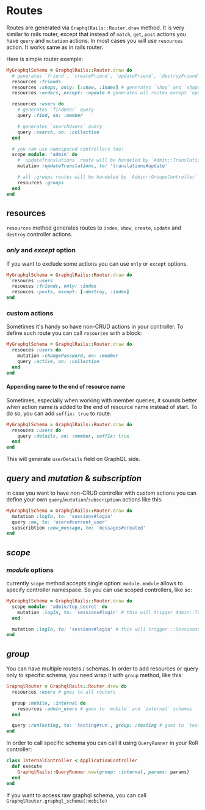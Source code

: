 # Routes

Routes are generated via `GraphqlRails::Router.draw` method. It is very similar to rails router, except that instead of `match`, `get`, `post` actions you have `query` and `mutation` actions. In most cases you will use `resources` action. It works same as in rails router.

Here is simple router example:

```ruby
MyGraphqlSchema = GraphqlRails::Router.draw do
  # generates `friend`, `createFriend`, `updateFriend`, `destroyFriend`, `friends` routes
  resources :friends
  resources :shops, only: [:show, :index] # generates `shop` and `shops` routes only
  resources :orders, except: :update # generates all routes except `updateOrder`

  resources :users do
    # generates `findUser` query
    query :find, on: :member

    # generates `searchUsers` query
    query :search, on: :collection
  end

  # you can use namespaced controllers too:
  scope module: 'admin' do
    # `updateTranslations` route will be handeled by `Admin::TranslationsController`
    mutation :updateTranslations, to: 'translations#update'

    # all :groups routes will be handeled by `Admin::GroupsController`
    resources :groups
  end
end
```

## resources

`resources` method generates routes to `index`, `show`, `create`, `update` and `destroy` controller actions.

### _only_ and _except_ option

If you want to exclude some actions you can use `only` or `except` options.

```ruby
MyGraphqlSchema = GraphqlRails::Router.draw do
  resouces :users
  resouces :friends, only: :index
  resouces :posts, except: [:destroy, :index]
end
```

### custom actions

Sometimes it's handy so have non-CRUD actions in your controller. To define such route you can call `resources` with a block:

```ruby
MyGraphqlSchema = GraphqlRails::Router.draw do
  resouces :users do
    mutation :changePassword, on: :member
    query :active, on: :collection
  end
end
```

#### Appending name to the end of resource name

Sometimes, especially when working with member queries, it sounds better when action name is added to the end of resource name instead of start. To do so, you can add `suffix: true` to route:

```ruby
MyGraphqlSchema = GraphqlRails::Router.draw do
  resouces :users do
    query :details, on: :member, suffix: true
  end
end
```

This will generate `userDetails` field on GraphQL side.

## _query_ and _mutation_ & _subscription_

in case you want to have non-CRUD controller with custom actions you can define your own `query`/`mutation`/`subscription` actions like this:

```ruby
MyGraphqlSchema = GraphqlRails::Router.draw do
  mutation :logIn, to: 'sessions#login'
  query :me, to: 'users#current_user'
  subscribtion :new_message, to: 'messages#created'
end
```

## _scope_

### _module_ options

currently `scope` method accepts single option: `module`. `module` allows to specify controller namespace. So you can use scoped controllers, like so:

```ruby
MyGraphqlSchema = GraphqlRails::Router.draw do
  scope module: 'admin/top_secret' do
    mutation :logIn, to: 'sessions#login' # this will trigger Admin::TopSecret::SessionsController
  end

  mutation :logIn, to: 'sessions#login' # this will trigger ::SessionsController
end
```

## _group_

You can have multiple routers / schemas. In order to add resources or query only to specific schema, you need wrap it with `group` method, like this:

```ruby
GraphqlRouter = GraphqlRails::Router.draw do
  resources :users # goes to all routers

  group :mobile, :internal do
    resources :admin_users # goes to `mobile` and `internal` schemas
  end

  query :runTesting, to: 'testing#run', group: :testing # goes to `testing` schema
end
```

In order to call specific schema you can call it using `QueryRunner` in your RoR controller:

```ruby
class InternalController < ApplicationController
  def execute
    GraphqlRails::QueryRunner.new(group: :internal, params: params)
  end
end
```

If you want to access raw graphql schema, you can call `GraphqlRouter.graphql_schema(:mobile)`
